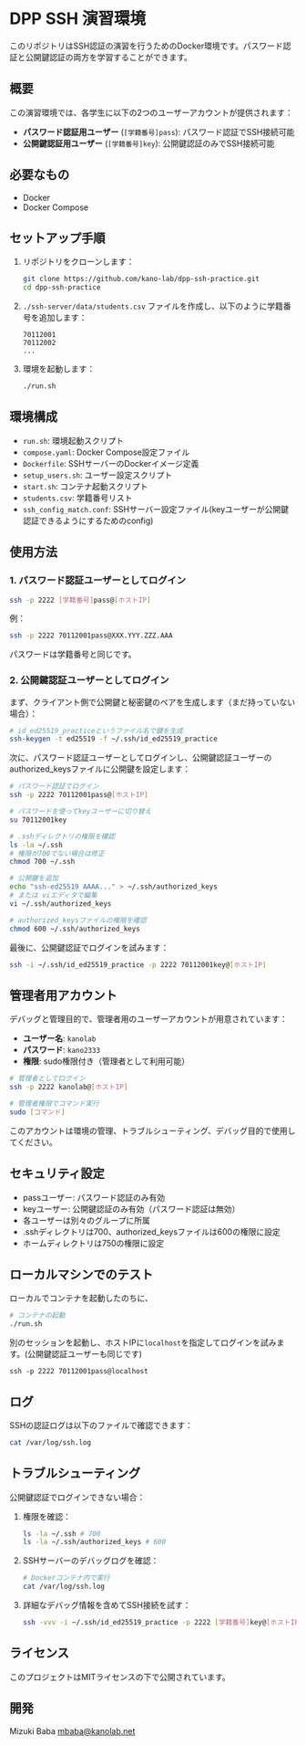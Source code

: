 # DPP SSH 演習環境

このリポジトリはSSH認証の演習を行うためのDocker環境です。パスワード認証と公開鍵認証の両方を学習することができます。

## 概要

この演習環境では、各学生に以下の2つのユーザーアカウントが提供されます：

- **パスワード認証用ユーザー** (`[学籍番号]pass`): パスワード認証でSSH接続可能
- **公開鍵認証用ユーザー** (`[学籍番号]key`): 公開鍵認証のみでSSH接続可能

## 必要なもの

- Docker
- Docker Compose

## セットアップ手順

1. リポジトリをクローンします：
   ```bash
   git clone https://github.com/kano-lab/dpp-ssh-practice.git
   cd dpp-ssh-practice
   ```

2. `./ssh-server/data/students.csv` ファイルを作成し、以下のように学籍番号を追加します：
   ```
   70112001
   70112002
   ...
   ```

3. 環境を起動します：
   ```bash
   ./run.sh
   ```

## 環境構成

- `run.sh`: 環境起動スクリプト
- `compose.yaml`: Docker Compose設定ファイル
- `Dockerfile`: SSHサーバーのDockerイメージ定義
- `setup_users.sh`: ユーザー設定スクリプト
- `start.sh`: コンテナ起動スクリプト
- `students.csv`: 学籍番号リスト
- `ssh_config_match.conf`: SSHサーバー設定ファイル(keyユーザーが公開鍵認証できるようにするためのconfig)

## 使用方法

### 1. パスワード認証ユーザーとしてログイン

```bash
ssh -p 2222 [学籍番号]pass@[ホストIP]
```

例：
```bash
ssh -p 2222 70112001pass@XXX.YYY.ZZZ.AAA
```

パスワードは学籍番号と同じです。

### 2. 公開鍵認証ユーザーとしてログイン

まず、クライアント側で公開鍵と秘密鍵のペアを生成します（まだ持っていない場合）：

```bash
# id_ed25519_practiceというファイル名で鍵を生成
ssh-keygen -t ed25519 -f ~/.ssh/id_ed25519_practice
```

次に、パスワード認証ユーザーとしてログインし、公開鍵認証ユーザーのauthorized_keysファイルに公開鍵を設定します：

```bash
# パスワード認証でログイン
ssh -p 2222 70112001pass@[ホストIP]

# パスワードを使ってkeyユーザーに切り替え
su 70112001key

# .sshディレクトリの権限を確認
ls -la ~/.ssh
# 権限が700でない場合は修正
chmod 700 ~/.ssh

# 公開鍵を追加
echo "ssh-ed25519 AAAA..." > ~/.ssh/authorized_keys
# または viエディタで編集
vi ~/.ssh/authorized_keys

# authorized_keysファイルの権限を確認
chmod 600 ~/.ssh/authorized_keys
```

最後に、公開鍵認証でログインを試みます：

```bash
ssh -i ~/.ssh/id_ed25519_practice -p 2222 70112001key@[ホストIP]
```

## 管理者用アカウント

デバッグと管理目的で、管理者用のユーザーアカウントが用意されています：

- **ユーザー名**: `kanolab`
- **パスワード**: `kano2333`
- **権限**: sudo権限付き（管理者として利用可能）

```bash
# 管理者としてログイン
ssh -p 2222 kanolab@[ホストIP]

# 管理者権限でコマンド実行
sudo [コマンド]
```

このアカウントは環境の管理、トラブルシューティング、デバッグ目的で使用してください。

## セキュリティ設定

- passユーザー: パスワード認証のみ有効
- keyユーザー: 公開鍵認証のみ有効（パスワード認証は無効）
- 各ユーザーは別々のグループに所属
- .sshディレクトリは700、authorized_keysファイルは600の権限に設定
- ホームディレクトリは750の権限に設定

## ローカルマシンでのテスト
ローカルでコンテナを起動したのちに、
```bash
# コンテナの起動
./run.sh
```
別のセッションを起動し、ホストIPに`localhost`を指定してログインを試みます。(公開鍵認証ユーザーも同じです)
```
ssh -p 2222 70112001pass@localhost
```

## ログ

SSHの認証ログは以下のファイルで確認できます：

```bash
cat /var/log/ssh.log
```

## トラブルシューティング

公開鍵認証でログインできない場合：

1. 権限を確認：
   ```bash
   ls -la ~/.ssh # 700
   ls -la ~/.ssh/authorized_keys # 600
   ```

2. SSHサーバーのデバッグログを確認：
   ```bash
   # Dockerコンテナ内で実行
   cat /var/log/ssh.log
   ```

3. 詳細なデバッグ情報を含めてSSH接続を試す：
   ```bash
   ssh -vvv -i ~/.ssh/id_ed25519_practice -p 2222 [学籍番号]key@[ホストIP]
   ```

## ライセンス
このプロジェクトはMITライセンスの下で公開されています。 

## 開発
Mizuki Baba 
mbaba@kanolab.net

